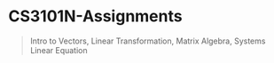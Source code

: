 # CS3101N-Assignments
> Intro to Vectors,
> Linear Transformation,
> Matrix Algebra,
> Systems Linear Equation
